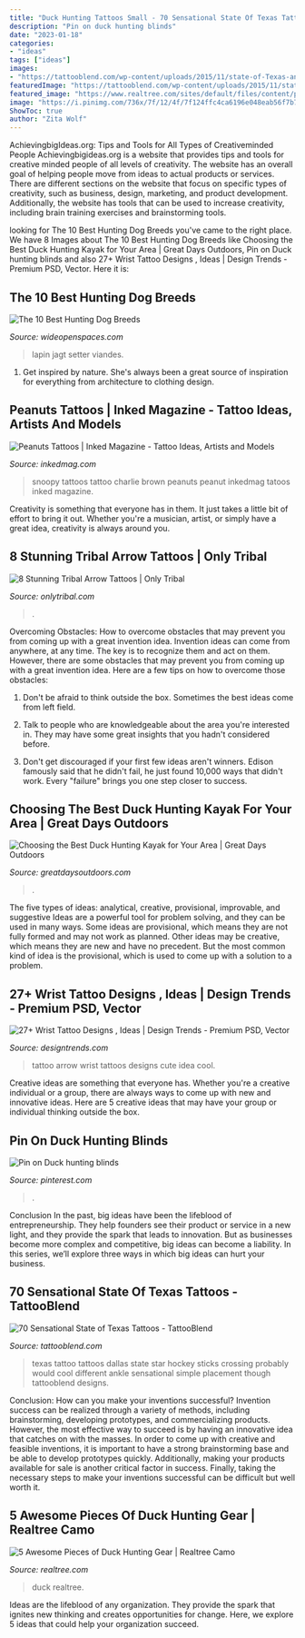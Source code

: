 ```yaml
---
title: "Duck Hunting Tattoos Small - 70 Sensational State Of Texas Tattoos"
description: "Pin on duck hunting blinds"
date: "2023-01-18"
categories:
- "ideas"
tags: ["ideas"]
images:
- "https://tattooblend.com/wp-content/uploads/2015/11/state-of-Texas-ankle-tattoo.jpg"
featuredImage: "https://tattooblend.com/wp-content/uploads/2015/11/state-of-Texas-ankle-tattoo.jpg"
featured_image: "https://www.realtree.com/sites/default/files/content/previews/dscn0462.jpg"
image: "https://i.pinimg.com/736x/7f/12/4f/7f124ffc4ca6196e048eab56f7b7ebf1.jpg"
ShowToc: true
author: "Zita Wolf"
---
```



AchievingbigIdeas.org: Tips and Tools for All Types of Creativeminded People
Achievingbigideas.org is a website that provides tips and tools for creative minded people of all levels of creativity. The website has an overall goal of helping people move from ideas to actual products or services. There are different sections on the website that focus on specific types of creativity, such as business, design, marketing, and product development. Additionally, the website has tools that can be used to increase creativity, including brain training exercises and brainstorming tools.

	

		
looking for The 10 Best Hunting Dog Breeds you've came to the right place. We have 8 Images about The 10 Best Hunting Dog Breeds like Choosing the Best Duck Hunting Kayak for Your Area | Great Days Outdoors, Pin on Duck hunting blinds and also 27+ Wrist Tattoo Designs , Ideas | Design Trends - Premium PSD, Vector. Here it is:
		
    
## The 10 Best Hunting Dog Breeds

<img loading=lazy src="https://cdn0.wideopenspaces.com/wp-content/uploads/2013/11/featured-best-hunting-dog-breeds.jpg" onerror="this.onerror=null;this.src='https://tse3.mm.bing.net/th?id=OIP.jlorxo4HUt8_8RZeUgipZwHaD-&amp;pid=15.1';" alt="The 10 Best Hunting Dog Breeds">

_Source: wideopenspaces.com_

>lapin jagt setter viandes. 

	

1. Get inspired by nature. She's always been a great source of inspiration for everything from architecture to clothing design.

    
## Peanuts Tattoos | Inked Magazine - Tattoo Ideas, Artists And Models

<img loading=lazy src="https://www.inkedmag.com/.image/t_share/MTU5MDMyMjE2MTYxNTYwMzQ0/screen-shot-2015-11-06-at-14541-pm.png" onerror="this.onerror=null;this.src='https://tse2.mm.bing.net/th?id=OIP.nxyP6g9bUoA3IUtebjMcrgHaHY&amp;pid=15.1';" alt="Peanuts Tattoos | Inked Magazine - Tattoo Ideas, Artists and Models">

_Source: inkedmag.com_

>snoopy tattoos tattoo charlie brown peanuts peanut inkedmag tatoos inked magazine. 

	

Creativity is something that everyone has in them. It just takes a little bit of effort to bring it out. Whether you're a musician, artist, or simply have a great idea, creativity is always around you.

    
## 8 Stunning Tribal Arrow Tattoos | Only Tribal

<img loading=lazy src="https://www.onlytribal.com/wp-content/uploads/2015/12/Images-of-Tribal-Arrow-Tattoo.jpg" onerror="this.onerror=null;this.src='https://tse1.mm.bing.net/th?id=OIP.FI2xbLinmwCMFgI99K9k9AHaHa&amp;pid=15.1';" alt="8 Stunning Tribal Arrow Tattoos | Only Tribal">

_Source: onlytribal.com_

>. 

	

Overcoming Obstacles: How to overcome obstacles that may prevent you from coming up with a great invention idea.
Invention ideas can come from anywhere, at any time. The key is to recognize them and act on them. However, there are some obstacles that may prevent you from coming up with a great invention idea. Here are a few tips on how to overcome those obstacles:
1) Don't be afraid to think outside the box. Sometimes the best ideas come from left field.

2) Talk to people who are knowledgeable about the area you're interested in. They may have some great insights that you hadn't considered before.

3) Don't get discouraged if your first few ideas aren't winners. Edison famously said that he didn't fail, he just found 10,000 ways that didn't work. Every "failure" brings you one step closer to success.

    
## Choosing The Best Duck Hunting Kayak For Your Area | Great Days Outdoors

<img loading=lazy src="https://greatdaysoutdoors.com/wp-content/uploads/2021/01/Paul-Giese-3.jpg" onerror="this.onerror=null;this.src='https://tse2.mm.bing.net/th?id=OIP.Bip4KZcIcfewBNfA0_xaGAHaEg&amp;pid=15.1';" alt="Choosing the Best Duck Hunting Kayak for Your Area | Great Days Outdoors">

_Source: greatdaysoutdoors.com_

>. 

	

The five types of ideas: analytical, creative, provisional, improvable, and suggestive
Ideas are a powerful tool for problem solving, and they can be used in many ways. Some ideas are provisional, which means they are not fully formed and may not work as planned. Other ideas may be creative, which means they are new and have no precedent. But the most common kind of idea is the provisional, which is used to come up with a solution to a problem.

    
## 27+ Wrist Tattoo Designs , Ideas | Design Trends - Premium PSD, Vector

<img loading=lazy src="https://images.designtrends.com/wp-content/uploads/2016/03/29103157/Arrow-Tattoo-Design.jpg" onerror="this.onerror=null;this.src='https://tse2.mm.bing.net/th?id=OIP.ckpKGH2gkQ2wRTt0dtpTbAHaHa&amp;pid=15.1';" alt="27+ Wrist Tattoo Designs , Ideas | Design Trends - Premium PSD, Vector">

_Source: designtrends.com_

>tattoo arrow wrist tattoos designs cute idea cool. 

	

Creative ideas are something that everyone has. Whether you're a creative individual or a group, there are always ways to come up with new and innovative ideas. Here are 5 creative ideas that may have your group or individual thinking outside the box.

    
## Pin On Duck Hunting Blinds

<img loading=lazy src="https://i.pinimg.com/736x/7f/12/4f/7f124ffc4ca6196e048eab56f7b7ebf1.jpg" onerror="this.onerror=null;this.src='https://tse1.mm.bing.net/th?id=OIP.TiFvcKBjYOzLNjP_0up7AAHaJl&amp;pid=15.1';" alt="Pin on Duck hunting blinds">

_Source: pinterest.com_

>. 

	

Conclusion
In the past, big ideas have been the lifeblood of entrepreneurship. They help founders see their product or service in a new light, and they provide the spark that leads to innovation. But as businesses become more complex and competitive, big ideas can become a liability. In this series, we’ll explore three ways in which big ideas can hurt your business.

    
## 70 Sensational State Of Texas Tattoos - TattooBlend

<img loading=lazy src="https://tattooblend.com/wp-content/uploads/2015/11/state-of-Texas-ankle-tattoo.jpg" onerror="this.onerror=null;this.src='https://tse3.mm.bing.net/th?id=OIP.oWO1G-JeQ-phQu6G1A0bcQHaJ3&amp;pid=15.1';" alt="70 Sensational State of Texas Tattoos - TattooBlend">

_Source: tattooblend.com_

>texas tattoo tattoos dallas state star hockey sticks crossing probably would cool different ankle sensational simple placement though tattooblend designs. 

	

Conclusion: How can you make your inventions successful?
Invention success can be realized through a variety of methods, including brainstorming, developing prototypes, and commercializing products. However, the most effective way to succeed is by having an innovative idea that catches on with the masses. In order to come up with creative and feasible inventions, it is important to have a strong brainstorming base and be able to develop prototypes quickly. Additionally, making your products available for sale is another critical factor in success. Finally, taking the necessary steps to make your inventions successful can be difficult but well worth it.

    
## 5 Awesome Pieces Of Duck Hunting Gear | Realtree Camo

<img loading=lazy src="https://www.realtree.com/sites/default/files/content/previews/dscn0462.jpg" onerror="this.onerror=null;this.src='https://tse4.mm.bing.net/th?id=OIP.rJ1c_-eMlLD89Ko3T1ZC2wHaJ4&amp;pid=15.1';" alt="5 Awesome Pieces of Duck Hunting Gear | Realtree Camo">

_Source: realtree.com_

>duck realtree. 

	

Ideas are the lifeblood of any organization. They provide the spark that ignites new thinking and creates opportunities for change. Here, we explore 5 ideas that could help your organization succeed.

